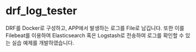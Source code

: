 # drf_log_tester
DRF를 Docker로 구성하고, APP에서 발생하는 로그를 File로 남깁니다. 또한 이를 Filebeat를 이용하여 Elasticsearch 혹은 Logstash로 전송하여 로그를 확인할 수 있는 실습 예제를 개발하였습니다.
